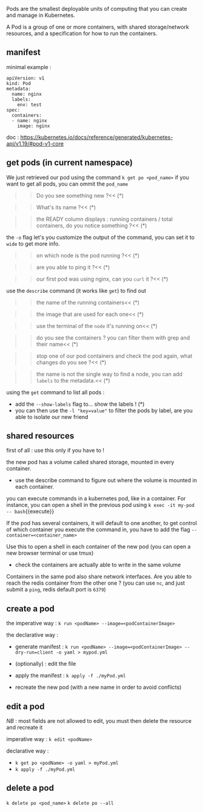 Pods are the smallest deployable units of computing that you can create and manage in Kubernetes.

A Pod is a group of one or more containers, with shared storage/network resources, and a specification for how to run the containers.

## manifest
minimal example : 

```
apiVersion: v1
kind: Pod
metadata:
  name: nginx
  labels:
    env: test
spec:
  containers:
  - name: nginx
    image: nginx
```

doc : https://kubernetes.io/docs/reference/generated/kubernetes-api/v1.19/#pod-v1-core

## get pods (in current namespace)
We just retrieved our pod using the command `k get po <pod_name>` if you want to get all pods, you can ommit the `pod_name`

>>Do you see something new ?<<
(*)

>>What's its name ?<<
(*)

>>the READY column displays : running containers / total containers, do you notice something ?<<
(*)

the `-o` flag let's you customize the output of the command, you can set it to `wide` to get more info.

>>on which node is the pod running ?<< 
(*)

>>are you able to ping it ?<< 
(*)

>>our first pod was using nginx, can you `curl` it ?<<
(*) 

use the `describe` command (it works like `get`) to find out
>>the name of the running containers<<
(*) 

>>the image that are used for each one<<
(*) 

>>use the terminal of the `node` it's running on<<
(*) 

>>do you see the containers ? you can filter them with grep and their name<<
(*) 

>>stop one of our pod containers and check the pod again, what changes do you see ?<<
(*) 

>>the name is not the single way to find a node, you can add `labels` to the metadata.<<
(*) 

using the `get` command to list all pods :
  - add the `--show-labels` flag to... show the labels ! (*)
  - you can then use the `-l "key=value"` to filter the pods by label, are you able to isolate our new friend

## shared resources 
first of all : use this only if you have to !

the new pod has a volume called shared storage, mounted in every container.
- use the describe command to figure out where the volume is mounted in each container.

you can execute commands in a kubernetes pod, like in a container. For instance, you can open a shell in the previous pod using `k exec -it my-pod -- bash`{{execute}}

If the pod has several containers, it will default to one another, to get control of which container you execute the command in, you have to add the flag `--container=<container_name>`

Use this to open a shell in each container of the new pod (you can open a new browser terminal or use tmux)
- check the containers are actually able to write in the same volume

Containers in the same pod also share network interfaces. 
Are you able to reach the redis container from the other one ? (you can use `nc`, and just submit a `ping`, redis default port is `6379`)

## create a pod
the imperative way : `k run <podName> --image=<podContainerImage>`
    
the declarative way :
- generate manifest : `k run <podName> --image=<podContainerImage> --dry-run=client -o yaml > mypod.yml`
- (optionally) : edit the file
- apply the manifest : `k apply -f ./myPod.yml`

- recreate the new pod (with a new name in order to avoid conflicts)

## edit a pod 
_NB_ : most fields are not allowed to edit, you must then delete the resource and recreate it

imperative way : `k edit <podName>`

declarative way :
- `k get po <podName> -o yaml > myPod.yml`
- `k apply -f ./myPod.yml`

## delete a pod

`k delete po <pod_name>`
`k delete po --all`
